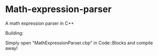 Math-expression-parser
======================

A math expression parser in C++

Building:

Simply open "MathExpressionParser.cbp" in Code::Blocks and compile away!